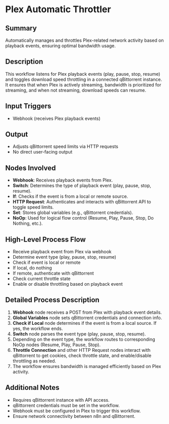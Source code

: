 # Plex Automatic Throttler

## Summary
Automatically manages and throttles Plex-related network activity based on playback events, ensuring optimal bandwidth usage.

## Description
This workflow listens for Plex playback events (play, pause, stop, resume) and toggles download speed throttling in a connected qBittorrent instance. It ensures that when Plex is actively streaming, bandwidth is prioritized for streaming, and when not streaming, download speeds can resume.

## Input Triggers
- Webhook (receives Plex playback events)

## Output
- Adjusts qBittorrent speed limits via HTTP requests
- No direct user-facing output

## Nodes Involved
- **Webhook**: Receives playback events from Plex.
- **Switch**: Determines the type of playback event (play, pause, stop, resume).
- **If**: Checks if the event is from a local or remote source.
- **HTTP Request**: Authenticates and interacts with qBittorrent API to toggle speed limits.
- **Set**: Stores global variables (e.g., qBittorrent credentials).
- **NoOp**: Used for logical flow control (Resume, Play, Pause, Stop, Do Nothing, etc.).

## High-Level Process Flow
- Receive playback event from Plex via webhook
- Determine event type (play, pause, stop, resume)
- Check if event is local or remote
- If local, do nothing
- If remote, authenticate with qBittorrent
- Check current throttle state
- Enable or disable throttling based on playback event

## Detailed Process Description
1. **Webhook** node receives a POST from Plex with playback event details.
2. **Global Variables** node sets qBittorrent credentials and connection info.
3. **Check if Local** node determines if the event is from a local source. If yes, the workflow ends.
4. **Switch** node parses the event type (play, pause, stop, resume).
5. Depending on the event type, the workflow routes to corresponding NoOp nodes (Resume, Play, Pause, Stop).
6. **Throttle Connection** and other HTTP Request nodes interact with qBittorrent to get cookies, check throttle state, and enable/disable throttling as needed.
7. The workflow ensures bandwidth is managed efficiently based on Plex activity.

## Additional Notes
- Requires qBittorrent instance with API access.
- qBittorrent credentials must be set in the workflow.
- Webhook must be configured in Plex to trigger this workflow.
- Ensure network connectivity between n8n and qBittorrent.
